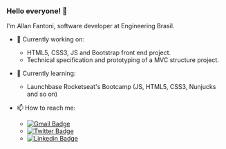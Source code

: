 ### Hello everyone! 👋

I'm Allan Fantoni, software developer at Engineering Brasil.

- 🔭 Currently working on:
  * HTML5, CSS3, JS and Bootstrap front end project.
  * Technical specification and prototyping of a MVC structure project.
  
- 🌱 Currently learning:
  * Launchbase Rocketseat's Bootcamp (JS, HTML5, CSS3, Nunjucks and so on)
  
- 📫 How to reach me: 
  * [![Gmail Badge](https://img.shields.io/badge/-allan.fantoni@gmail.com-c14438?style=flat-square&logo=Gmail&logoColor=white&link=mailto:allan.fantoni@gmail.com)](mailto:allan.fantoni@gmail.com)
  * [![Twitter Badge](https://img.shields.io/badge/-Allan%20Fantoni-04BF58?style=flat-square&logo=Twitter&logoColor=white&link=https://twitter.com/allan_fantoni)](https://twitter.com/allan_fantoni)
  * [![Linkedin Badge](https://img.shields.io/badge/-Allan%20Fantoni-blue?style=flat-square&logo=Linkedin&logoColor=white&link=https://www.linkedin.com/in/allanfantoni/)](https://www.linkedin.com/in/allanfantoni/)
